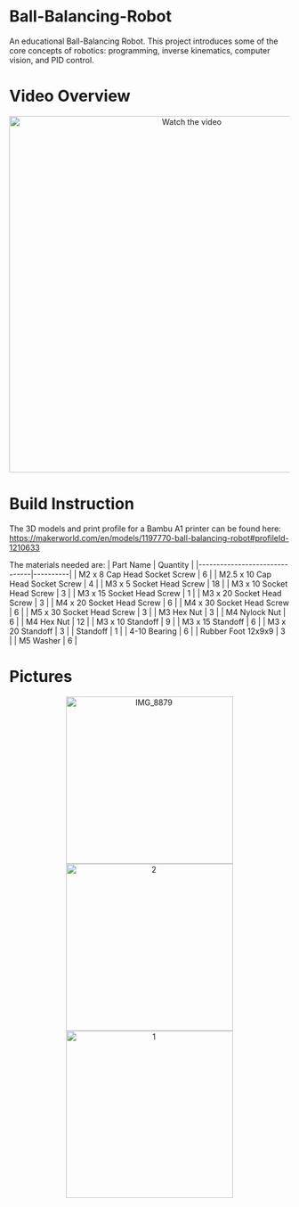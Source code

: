# Ball-Balancing-Robot
An educational Ball-Balancing Robot. This project introduces some of the core concepts of robotics: programming, inverse kinematics, computer vision, and PID control.

# Video Overview
<div align="center">
  <a href="https://www.youtube.com/watch?v=l92hJUUjWb0&t=6s">
    <img src="https://img.youtube.com/vi/l92hJUUjWb0/0.jpg" alt="Watch the video" width="640">
  </a>
</div>

# Build Instruction

The 3D models and print profile for a Bambu A1 printer can be found here: https://makerworld.com/en/models/1197770-ball-balancing-robot#profileId-1210633

The materials needed are:
| Part Name                     | Quantity |
|-------------------------------|----------|
| M2 x 8 Cap Head Socket Screw  | 6        |
| M2.5 x 10 Cap Head Socket Screw  | 4        |
| M3 x 5 Socket Head Screw      | 18       |
| M3 x 10 Socket Head Screw     | 3        |
| M3 x 15 Socket Head Screw     | 1        |
| M3 x 20 Socket Head Screw     | 3        |
| M4 x 20 Socket Head Screw     | 6        |
| M4 x 30 Socket Head Screw     | 6        |
| M5 x 30 Socket Head Screw     | 3        |
| M3 Hex Nut                   | 3        |
| M4 Nylock Nut                | 6        |
| M4 Hex Nut                   | 12       |
| M3 x 10 Standoff             | 9        |
| M3 x 15 Standoff             | 6        |
| M3 x 20 Standoff             | 3        |
| Standoff                     | 1        |
| 4-10 Bearing                 | 6        |
| Rubber Foot 12x9x9           | 3        |
| M5 Washer                    | 6        |

# Pictures

<div align="center">
  <img src="https://github.com/user-attachments/assets/d2104fa5-d2e3-4ce5-b4ce-02b849706bc1" alt="IMG_8879" width="300" />
  <img src="https://github.com/user-attachments/assets/a4252720-81c4-4c18-85fc-d38fa5c8ed7a" alt="2" width="300" />
  <img src="https://github.com/user-attachments/assets/8eb9a714-8835-46d8-bd33-cb98a85422c6" alt="1" width="300" />
</div>

